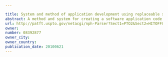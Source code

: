 ```yaml
---

title: System and method of application development using replaceable self-contained components (RSCCS)
abstract: A method and system for creating a software application code including multiple Replaceable Self-Contained Components (RSCCs) is disclosed. In one embodiment, the method includes creating each RSCC by instantiating and initializing an object instance of a Replaceable Component Class (RCC) that substantially encapsulates construction code of a Self-Contained Component (SCC), creating an RSCC registration module which resides in each of a first set of RSCCs for registering each of the services provided by each of the first set of RSCCs with the service registration object, and creating an RSCC service finding module which resides in each of a second set of RSCCs for consuming each of the services provided by one of the first set of RSCCs for facilitating communication between the RSCCs in the software application code upon an event selected from the group consisting of a user event, a sensor event, a timer event, and a data/state change event.
url: http://patft.uspto.gov/netacgi/nph-Parser?Sect1=PTO2&Sect2=HITOFF&p=1&u=%2Fnetahtml%2FPTO%2Fsearch-adv.htm&r=1&f=G&l=50&d=PALL&S1=08392877&OS=08392877&RS=08392877
owner: 
number: 08392877
owner_city: 
owner_country: 
publication_date: 20100621
---
```


